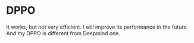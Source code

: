 # DPPO

It works, but not very efficient. I will improve its performance in the future. And my DPPO is different from Deepmind one.
